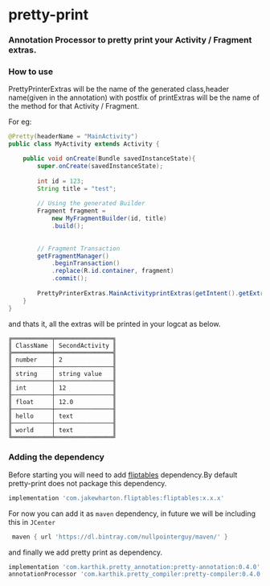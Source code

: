 # pretty-print

### Annotation Processor to pretty print your Activity / Fragment extras.

### How to use
PrettyPrinterExtras will be the name of the generated class,header name(given in the annotation) with postfix of printExtras will be the name of the method for that Activity / Fragment.

For eg:

```java
@Pretty(headerName = "MainActivity")
public class MyActivity extends Activity {

	public void onCreate(Bundle savedInstanceState){
		super.onCreate(savedInstanceState);
		
		int id = 123;
		String title = "test";
		
		// Using the generated Builder
		Fragment fragment = 
			new MyFragmentBuilder(id, title)
			.build();
		
		
		// Fragment Transaction
		getFragmentManager()
			.beginTransaction()
			.replace(R.id.container, fragment)
			.commit();
		
		PrettyPrinterExtras.MainActivityprintExtras(getIntent().getExtras());	
	}
}
```
and thats it, all the extras will be printed in your logcat as below.

```
╔═══════════╤════════════════╗
║ ClassName │ SecondActivity ║
╠═══════════╪════════════════╣
║ number    │ 2              ║
╟───────────┼────────────────╢
║ string    │ string value   ║
╟───────────┼────────────────╢
║ int       │ 12             ║
╟───────────┼────────────────╢
║ float     │ 12.0           ║
╟───────────┼────────────────╢
║ hello     │ text           ║
╟───────────┼────────────────╢
║ world     │ text           ║
╚═══════════╧════════════════╝ 

```

### Adding the dependency
Before starting you will need to add [fliptables](https://github.com/JakeWharton/flip-tables) dependency.By default pretty-print does not package this dependency. 

```groovy
implementation 'com.jakewharton.fliptables:fliptables:x.x.x'
```
For now you can add it as `maven` dependency, in future we will be including this in `JCenter`

```groovy
 maven { url 'https://dl.bintray.com/nullpointerguy/maven/' }
```

and finally we add pretty print as dependency.

```groovy
implementation 'com.karthik.pretty_annotation:pretty-annotation:0.4.0'
annotationProcessor 'com.karthik.pretty_compiler:pretty-compiler:0.4.0'
```
